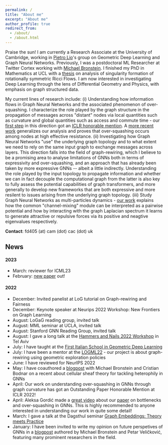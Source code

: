 ```yaml
---
permalink: /
title: "About me"
excerpt: "About me"
author_profile: true
redirect_from: 
  - /about/
  - /about.html
---
```


Praise the sun! I am currently a Research Associate at the University of Cambridge, working in [Pietro Lio](https://scholar.google.com/citations?user=3YrWf7EAAAAJ&hl=en&oi=ao)'s group on Geometric Deep Learning and Graph Neural Networks. Previously, I was a postdoctoral ML Researcher at Twitter Cortex working with 
[Michael Bronstein](https://scholar.google.co.uk/citations?user=UU3N6-UAAAAJ&hl=en). I finished my PhD in Mathematics at UCL with a [thesis](https://discovery.ucl.ac.uk/id/eprint/10133514/) on analysis of singularity formation of rotationally symmetric Ricci Flows. I am now interested in investigating Deep Learning through the lens of Differential Geometry and Physics, with emphasis on graph structured data. 

My current lines of research include: (i) Understanding how information flows in Graph Neural Networks and the associated phenomenon of over-squashing. I characterize the role played by the graph structure in the propagation of messages across "distant" nodes via local quantities such as curvature and global quantities such as access and commute time - our [first step](https://openreview.net/pdf?id=7UmjRGzp-A) in this direction got an [ICLR honorable mention](https://blog.iclr.cc/2022/04/20/announcing-the-iclr-2022-outstanding-paper-award-recipients/). A [more recent work](https://arxiv.org/abs/2302.02941) generalizes our analysis and proves that over-squashing occurs among nodes at high effective resistance. (ii) Investigating how Graph Neural Networks "use" the underlying graph topology and to what extent we need to rely on the same input graph to exchange messages across layers. This direction falls into the field of graph-rewiring, which I believe to be a promising area to analyse limitations of GNNs both in terms of expressivity and over-squashing, and an approach that has already been taken by more expressive GNNs -- albeit a little indirectly. Understanding the role played by the input topology to propagate information and whether we can in fact decouple the computational graph from the latter is also key to fully assess the potential capabilities of graph transformers, and more generally to develop new frameworks that are both expressive and more resilent to issues arising from the underlying graph topology. (iii) Study Graph Neural Networks as multi-particles dynamics - [our work](https://arxiv.org/abs/2206.10991) explains how the common "channel-mixing" module can be interpreted as a pairwise potential and how by interacting with the graph Laplacian spectrum it learns to generate attractive or repulsive forces via its positive and neagtive eigenvalues respectively. 

**Contact**: fd405 (at) cam (dot) cac (dot) uk

## News

#### 2023

- March: reviewer for ICML23
- February: [new paper](https://arxiv.org/abs/2302.02941) out!

#### 2022

- December: Invited panelist at LoG tutorial on Graph-rewiring and Fairness
- December: Keynote speaker at Neurips 2022 Workshop: New Frontiers on Graph Learning
- August: LoGaG reading group, invited talk
- August: MML seminar at UCLA, invited talk
- August: Stanford GNN Reading Group, invited talk
- August: I gave a long talk at the [Hammers and Nails 2022 Workshop](https://www.weizmann.ac.il/conferences/SRitp/Aug2022/) in Tel Aviv
- July: I have taught at the [First Italian School in Geometric Deep Learning](https://eapls.org/items/4007/)
- July: I have been a mentor at the [LOGML22](https://www.logml.ai/) - our project is about graph-rewiring using geometric exploration policies
- June: I have reviewed for NeurIPS 2022
- May: I have coauthored a [blogpost](https://towardsdatascience.com/neural-sheaf-diffusion-for-deep-learning-on-graphs-bfa200e6afa6) with Michael Bronstein and Cristian Bodnar on a recent about cellular sheaf theory for tackling heterophily in GNNs
- April: Our work on understanding over-squashing in GNNs through graph curvature has got an Outstanding Paper Honorable Mention at ICLR 2022!
- April: Aleksa Gordić made a [great video](https://youtu.be/zpDdvI95igc) about our [paper](https://openreview.net/pdf?id=7UmjRGzp-A) on bottlenecks and over-squashing in GNNs. This is highly recommended to anyone interested in understanding our work in quite some detail!
- March: I gave a talk at the Dagsthul seminar [Graph Embeddings: Theory meets Practice](https://www.dagstuhl.de/en/program/calendar/semhp/?semnr=22132)
- January: I have been invited to write my opinion on future perspetives of GNNs in a [blogpost](https://towardsdatascience.com/predictions-and-hopes-for-geometric-graph-ml-in-2022-aa3b8b79f5cc) authored by Michael Bronstein and Petar Veličković, featuring many prominent researchers in the field.

